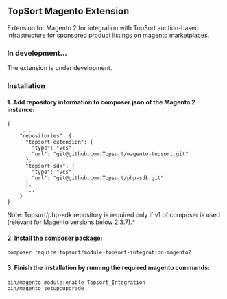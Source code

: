 ## TopSort Magento Extension

Extension for Magento 2 for integration with TopSort auction-based infrastructure for sponsored product listings on magento marketplaces.

### In development...

The extension is under development.

### Installation

#### 1. Add repository information to composer.json of the Magento 2 instance:

```
{
    ....
    "repositories": {
      "topsort-extension": {
        "type": "vcs",
        "url": "git@github.com:Topsort/magento-topsort.git"
      },
      "topsort-sdk": {
        "type": "vcs",
        "url": "git@github.com:Topsort/php-sdk.git"
      },
      ...
    }
}

```

Note: Topsort/php-sdk repository is required only if v1 of composer is used (relevant for Magento versions below 2.3.7).*

#### 2. Install the composer package:

```
composer require topsort/module-topsort-integration-magento2 
```

#### 3. Finish the installation by running the required magento commands:

```
bin/magento module:enable Topsort_Integration
bin/magento setup:upgrade
```